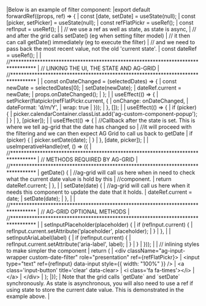 <framework-specific-section frameworks="react">
|Below is an example of filter component:
</framework-specific-section>

<framework-specific-section frameworks="react">
<snippet transform={false} language="jsx">
|export default forwardRef((props, ref) => {
|    const [date, setDate] = useState(null);
|    const [picker, setPicker] = useState(null);
|    const refFlatPickr = useRef();
|    const refInput = useRef();
|
|    // we use a ref as well as state, as state is async,
|    // and after the grid calls setDate() (eg when setting filter model)
|    // it then can call getDate() immediately (eg to execute the filter)
|    // and we need to pass back the most recent value, not the old 'current state'.
|    const dateRef = useRef();
|
|    //*********************************************************************************
|    //          LINKING THE UI, THE STATE AND AG-GRID
|    //*********************************************************************************
|
|    const onDateChanged = (selectedDates) => {
|        const newDate = selectedDates[0];
|        setDate(newDate);
|        dateRef.current = newDate;
|        props.onDateChanged();
|    };
|
|    useEffect(() => {
|        setPicker(flatpickr(refFlatPickr.current, {
|            onChange: onDateChanged,
|            dateFormat: 'd/m/Y',
|            wrap: true
|        }));
|    }, []);
|
|    useEffect(() => {
|        if (picker) {
|            picker.calendarContainer.classList.add('ag-custom-component-popup');
|        }
|    }, [picker]);
|
|    useEffect(() => {
|        //Callback after the state is set. This is where we tell ag-grid that the date has changed so
|        //it will proceed with the filtering and we can then expect AG Grid to call us back to getDate
|        if (picker) {
|            picker.setDate(date);
|        }
|    }, [date, picker]);
|
|    useImperativeHandle(ref, () => ({
|        //*********************************************************************************
|        //          METHODS REQUIRED BY AG-GRID
|        //*********************************************************************************
|        getDate() {
|            //ag-grid will call us here when in need to check what the current date value is hold by this
|            //component.
|            return dateRef.current;
|        },
|
|        setDate(date) {
|            //ag-grid will call us here when it needs this component to update the date that it holds.
|            dateRef.current = date;
|            setDate(date);
|        },
|
|        //*********************************************************************************
|        //          AG-GRID OPTIONAL METHODS
|        //*********************************************************************************
|
|        setInputPlaceholder(placeholder) {
|            if (refInput.current) {
|                refInput.current.setAttribute('placeholder', placeholder);
|            }
|        },
|
|        setInputAriaLabel(label) {
|            if (refInput.current) {
|                refInput.current.setAttribute('aria-label', label);
|            }
|        }
|    }));
|
|    // inlining styles to make simpler the component
|    return (
|        &lt;div className="ag-input-wrapper custom-date-filter" role="presentation" ref={refFlatPickr}>
|            &lt;input type="text" ref={refInput} data-input style={{ width: "100%" }} />
|            &lt;a class='input-button' title='clear' data-clear>
|                &lt;i class='fa fa-times'>&lt;/i>
|            &lt;/a>
|        &lt;/div>
|    );
|});
</snippet>
</framework-specific-section> 

<framework-specific-section frameworks="react">
| Note that the grid calls `getDate` and `setDate` synchronously. As state is asynchronous, you will also need to use a ref if using state to store the current date value. This is demonstrated in the example above.
|
</framework-specific-section>
